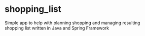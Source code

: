 # shopping_list

Simple app to help with planning shopping and managing resulting shopping list written in Java and Spring Framework

